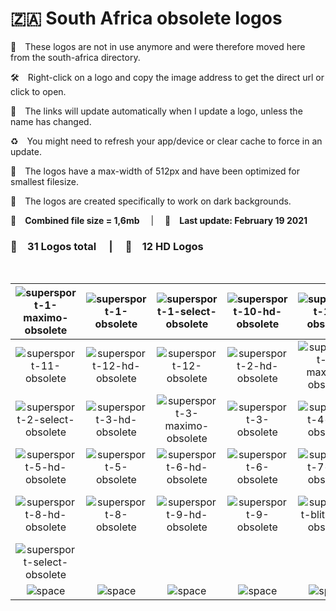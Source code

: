 🇿🇦 South Africa obsolete logos
===============

🚚 These logos are not in use anymore and were therefore moved here from the south-africa directory.

🛠 Right-click on a logo and copy the image address to get the direct url or click to open.

🔗 The links will update automatically when I update a logo, unless the name has changed.

♻️ You might need to refresh your app/device or clear cache to force in an update.

📐 The logos have a max-width of 512px and have been optimized for smallest filesize.

🖤 The logos are created specifically to work on dark backgrounds.

💾 __Combined file size = 1,6mb__  |  📅 __Last update: February 19 2021__  

### 🎨 __31 Logos total__  |  💎 __12 HD Logos__  

 

| ![supersport-1-maximo-obsolete] | ![supersport-1-obsolete] | ![supersport-1-select-obsolete] | ![supersport-10-hd-obsolete] | ![supersport-10-obsolete] | ![supersport-11-hd-obsolete] |
|:-:|:-:|:-:|:-:|:-:|:-:|
| ![supersport-11-obsolete] | ![supersport-12-hd-obsolete] | ![supersport-12-obsolete] | ![supersport-2-hd-obsolete] | ![supersport-2-maximo-obsolete] | ![supersport-2-obsolete] |
| ![supersport-2-select-obsolete] | ![supersport-3-hd-obsolete] | ![supersport-3-maximo-obsolete] | ![supersport-3-obsolete] | ![supersport-4-hd-obsolete] | ![supersport-4-obsolete] |
| ![supersport-5-hd-obsolete] | ![supersport-5-obsolete] | ![supersport-6-hd-obsolete] | ![supersport-6-obsolete] | ![supersport-7-hd-obsolete] | ![supersport-7-obsolete] |
| ![supersport-8-hd-obsolete] | ![supersport-8-obsolete] | ![supersport-9-hd-obsolete] | ![supersport-9-obsolete] | ![supersport-blitz-hd-obsolete] | ![supersport-maximo-360-obsolete] |
| ![supersport-select-obsolete] |  |  |  |  |  |
| ![space] | ![space] | ![space] | ![space] | ![space] | ![space] |

[supersport-1-maximo-obsolete]:https://raw.githubusercontent.com/Tapiosinn/tv-logos/master/countries/south-africa/obsolete/supersport-1-maximo-za-obsolete.png
[supersport-1-obsolete]:https://raw.githubusercontent.com/Tapiosinn/tv-logos/master/countries/south-africa/obsolete/supersport-1-za-obsolete.png
[supersport-1-select-obsolete]:https://raw.githubusercontent.com/Tapiosinn/tv-logos/master/countries/south-africa/obsolete/supersport-1-select-za-obsolete.png
[supersport-10-hd-obsolete]:https://raw.githubusercontent.com/Tapiosinn/tv-logos/master/countries/south-africa/obsolete/supersport-10-hd-za-obsolete.png
[supersport-10-obsolete]:https://raw.githubusercontent.com/Tapiosinn/tv-logos/master/countries/south-africa/obsolete/supersport-10-za-obsolete.png
[supersport-11-hd-obsolete]:https://raw.githubusercontent.com/Tapiosinn/tv-logos/master/countries/south-africa/obsolete/supersport-11-hd-za-obsolete.png
[supersport-11-obsolete]:https://raw.githubusercontent.com/Tapiosinn/tv-logos/master/countries/south-africa/obsolete/supersport-11-za-obsolete.png
[supersport-12-hd-obsolete]:https://raw.githubusercontent.com/Tapiosinn/tv-logos/master/countries/south-africa/obsolete/supersport-12-hd-za-obsolete.png
[supersport-12-obsolete]:https://raw.githubusercontent.com/Tapiosinn/tv-logos/master/countries/south-africa/obsolete/supersport-12-za-obsolete.png
[supersport-2-hd-obsolete]:https://raw.githubusercontent.com/Tapiosinn/tv-logos/master/countries/south-africa/obsolete/supersport-2-hd-za-obsolete.png
[supersport-2-maximo-obsolete]:https://raw.githubusercontent.com/Tapiosinn/tv-logos/master/countries/south-africa/obsolete/supersport-2-maximo-za-obsolete.png
[supersport-2-obsolete]:https://raw.githubusercontent.com/Tapiosinn/tv-logos/master/countries/south-africa/obsolete/supersport-2-za-obsolete.png
[supersport-2-select-obsolete]:https://raw.githubusercontent.com/Tapiosinn/tv-logos/master/countries/south-africa/obsolete/supersport-2-select-za-obsolete.png
[supersport-3-hd-obsolete]:https://raw.githubusercontent.com/Tapiosinn/tv-logos/master/countries/south-africa/obsolete/supersport-3-hd-za-obsolete.png
[supersport-3-maximo-obsolete]:https://raw.githubusercontent.com/Tapiosinn/tv-logos/master/countries/south-africa/obsolete/supersport-3-maximo-za-obsolete.png
[supersport-3-obsolete]:https://raw.githubusercontent.com/Tapiosinn/tv-logos/master/countries/south-africa/obsolete/supersport-3-za-obsolete.png
[supersport-4-hd-obsolete]:https://raw.githubusercontent.com/Tapiosinn/tv-logos/master/countries/south-africa/obsolete/supersport-4-hd-za-obsolete.png
[supersport-4-obsolete]:https://raw.githubusercontent.com/Tapiosinn/tv-logos/master/countries/south-africa/obsolete/supersport-4-za-obsolete.png
[supersport-5-hd-obsolete]:https://raw.githubusercontent.com/Tapiosinn/tv-logos/master/countries/south-africa/obsolete/supersport-5-hd-za-obsolete.png
[supersport-5-obsolete]:https://raw.githubusercontent.com/Tapiosinn/tv-logos/master/countries/south-africa/obsolete/supersport-5-za-obsolete.png
[supersport-6-hd-obsolete]:https://raw.githubusercontent.com/Tapiosinn/tv-logos/master/countries/south-africa/obsolete/supersport-6-hd-za-obsolete.png
[supersport-6-obsolete]:https://raw.githubusercontent.com/Tapiosinn/tv-logos/master/countries/south-africa/obsolete/supersport-6-za-obsolete.png
[supersport-7-hd-obsolete]:https://raw.githubusercontent.com/Tapiosinn/tv-logos/master/countries/south-africa/obsolete/supersport-7-hd-za-obsolete.png
[supersport-7-obsolete]:https://raw.githubusercontent.com/Tapiosinn/tv-logos/master/countries/south-africa/obsolete/supersport-7-za-obsolete.png
[supersport-8-hd-obsolete]:https://raw.githubusercontent.com/Tapiosinn/tv-logos/master/countries/south-africa/obsolete/supersport-8-hd-za-obsolete.png
[supersport-8-obsolete]:https://raw.githubusercontent.com/Tapiosinn/tv-logos/master/countries/south-africa/obsolete/supersport-8-za-obsolete.png
[supersport-9-hd-obsolete]:https://raw.githubusercontent.com/Tapiosinn/tv-logos/master/countries/south-africa/obsolete/supersport-9-hd-za-obsolete.png
[supersport-9-obsolete]:https://raw.githubusercontent.com/Tapiosinn/tv-logos/master/countries/south-africa/obsolete/supersport-9-za-obsolete.png
[supersport-blitz-hd-obsolete]:https://raw.githubusercontent.com/Tapiosinn/tv-logos/master/countries/south-africa/obsolete/supersport-blitz-hd-za-obsolete.png
[supersport-maximo-360-obsolete]:https://raw.githubusercontent.com/Tapiosinn/tv-logos/master/countries/south-africa/obsolete/supersport-maximo-360-za-obsolete.png
[supersport-select-obsolete]:https://raw.githubusercontent.com/Tapiosinn/tv-logos/master/countries/south-africa/obsolete/supersport-select-za-obsolete.png

[space]:https://github.com/Tapiosinn/tv-logos/blob/master/misc/%CE%A9/space-1500.png
